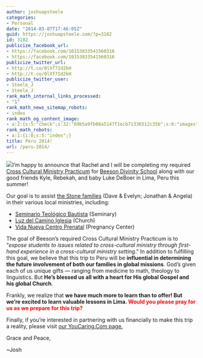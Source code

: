 ```yaml
---
author: joshuapsteele
categories:
- Personal
date: "2014-03-07T17:46:05Z"
guid: https://joshuapsteele.com/?p=3182
id: 3182
publicize_facebook_url:
- https://facebook.com/10153833541560316
- https://facebook.com/10153833541560316
publicize_twitter_url:
- http://t.co/0lXf7Id2kH
- http://t.co/0lXf7Id2kH
publicize_twitter_user:
- Steele_J
- Steele_J
rank_math_internal_links_processed:
- "1"
rank_math_news_sitemap_robots:
- index
rank_math_og_content_image:
- a:2:{s:5:"check";s:32:"69b5a9fb08a5147f1ecb71336512c35b";s:6:"images";a:0:{}}
rank_math_robots:
- a:1:{i:0;s:5:"index";}
title: Peru 2014!
url: /peru-2014/
---
```


[![](http://afc726434ed5e9fb25d7-167fb5fa80ab95bdc8384d427ef6a062.r6.cf1.rackcdn.com/e1a5366a-4bc0-410e-b2a7-f7c40c65b852_profile.jpg)](http://www.youcaring.com/mission-trip-fundraiser/peru-or-bust-deboer-and-steele/147648)I’m happy to announce that Rachel and I will be completing my required [Cross Cultural Ministry Practicum](http://www.beesondivinity.com/cross-culturalministrypracticums) for [Beeson Divinity School](http://www.beesondivinity.com/) along with our good friends Kyle, Rebekah, and baby Luke DeBoer in Lima, Peru this summer!

Our goal is to assist [the Stone families](http://www.abweperu.org/page_family/pagefamily.php?id=12) (Dave &amp; Evelyn; Jonathan &amp; Angela) in their various local ministries, including:

- [Seminario Teológico Bautista](http://www.stblima.org/) (Seminary)
- [Luz del Camino Iglesia](http://luzdelcaminosb.wix.com/luzdelcamino/) (Church)
- [Vida Nueva Centro Prenatal](http://www.centroprenatal.org/) (Pregnancy Center)

The goal of Beeson’s required Cross Cultural Ministry Practicum is to “*expose students to issues related to cross-cultural ministry through first-hand experience in a cross-cultural ministry setting*.” In addition to fulfilling this goal, we believe that this trip to Peru will be **influential in determining the future involvement of both our families in global missions**. God’s given each of us unique gifts — ranging from medicine to math, theology to linguistics. But **He’s blessed us all with a heart for His global Gospel and his global Church**.

Frankly, we realize that **we have much more to learn than to offer! But we’re excited to learn valuable lessons in Lima. <span style="color:#ff0000;">Would you please pray for us as we prepare for this trip?</span>**

Finally, if you’re interested in partnering with us financially to make this trip a reality, please visit [our YouCaring.Com page. ](http://www.youcaring.com/mission-trip-fundraiser/peru-or-bust-deboer-and-steele/147648)

Grace and Peace,

~Josh